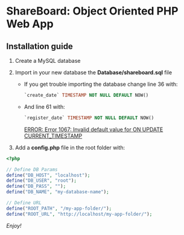# ShareBoard: Object Oriented PHP Web App

## Installation guide

1. Create a MySQL database

2. Import in your new database the **Database/shareboard.sql** file

   * If you get trouble importing the database change line 36 with:

     ```sql
     `create_date` TIMESTAMP NOT NULL DEFAULT NOW()
     ```

   * And line 61 with:

     ```sql
     `register_date` TIMESTAMP NOT NULL DEFAULT NOW()
     ```

     [ERROR: Error 1067: Invalid default value for ON UPDATE CURRENT_TIMESTAMP](http://stackoverflow.com/questions/23312144/error-error-1067-invalid-default-value-for-on-update-current-timestamp)

3. Add a **config.php** file in the root folder with:

```php
<?php

// Define DB Params
define("DB_HOST", "localhost");
define("DB_USER", "root");
define("DB_PASS", "");
define("DB_NAME", "my-database-name");

// Define URL
define("ROOT_PATH", "/my-app-folder/");
define("ROOT_URL", "http://localhost/my-app-folder/");
```

*Enjoy!*
